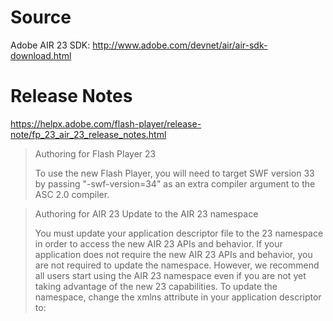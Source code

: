 Source
======

Adobe AIR 23 SDK: http://www.adobe.com/devnet/air/air-sdk-download.html

Release Notes
=============

https://helpx.adobe.com/flash-player/release-note/fp_23_air_23_release_notes.html

> Authoring for Flash Player 23
>
> To use the new Flash Player, you will need to target SWF version 33 by passing "-swf-version=34" as an extra compiler argument to the ASC 2.0 compiler.

> Authoring for AIR 23 Update to the AIR 23 namespace
>
> You must update your application descriptor file to the 23 namespace in order to access the new AIR 23 APIs and behavior. If your application does not require the new AIR 23 APIs and behavior, you are not required to update the namespace. However, we recommend all users start using the AIR 23 namespace even if you are not yet taking advantage of the new 23 capabilities. To update the namespace, change the xmlns attribute in your application descriptor to: <application xmlns="http://ns.adobe.com/air/application/23.0">
